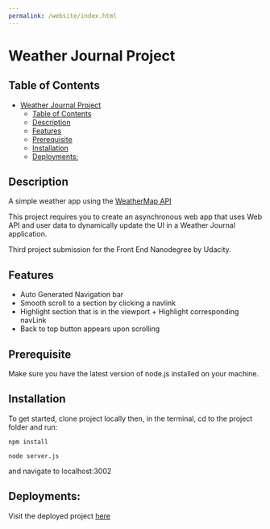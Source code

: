 ```yaml
---
permalink: /website/index.html
---
```


# Weather Journal Project

## Table of Contents

- [Weather Journal Project](#weather-journal-project)
  - [Table of Contents](#table-of-contents)
  - [Description](#description)
  - [Features](#features)
  - [Prerequisite](#prerequisite)
  - [Installation](#installation)
  - [Deployments:](#deployments)

## Description
A simple weather app using the [WeatherMap API](https://openweathermap.org/api) 

This project requires you to create an asynchronous web app that uses Web API and user data to dynamically update the UI in a Weather Journal application.

Third project submission for the Front End Nanodegree by Udacity.

## Features
- Auto Generated Navigation bar
- Smooth scroll to a section by clicking a navlink
- Highlight section that is in the viewport + Highlight corresponding navLink
- Back to top button appears upon scrolling

## Prerequisite
Make sure you have the latest version of node.js installed on your machine.

## Installation
To get started, clone project locally then, in the terminal, cd to the project folder and run:

`npm install`

`node server.js`

and navigate to localhost:3002


## Deployments:
Visit the deployed project [here](https://filippomassarelli.github.io/udacity-fend-project-3/) 
